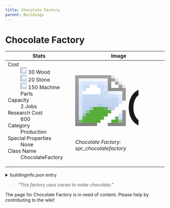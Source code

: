 ```yaml
---
title: Chocolate Factory
parent: Buildings
---
```

# Chocolate Factory

[//]: # (Pre-generated content)
<table><thead><tr><th>Stats</th><th>Image</th></tr></thead><tbody><tr><td><dl><dt>Cost</dt><dd><div class="resource-icon"><img style="object-position: -637px -751px;" src="https://tfe2-wiki.github.io/assets/sprites.png"></div> 30 Wood<br><div class="resource-icon"><img style="object-position: -637px -737px;" src="https://tfe2-wiki.github.io/assets/sprites.png"></div> 20 Stone<br><div class="resource-icon"><img style="object-position: -795px -761px;" src="https://tfe2-wiki.github.io/assets/sprites.png"></div> 150 Machine Parts</dd><dt>Capacity</dt><dd>2 Jobs</dd><dt>Research Cost</dt><dd>600</dd><dt>Category</dt><dd>Production</dd><dt>Special Properties</dt><dd>None</dd><dt>Class Name</dt><dd>ChocolateFactory</dd></dl></td><td><style>.building-image {width: 200px;height: 200px;overflow: hidden;position: relative;}.building-image img {image-rendering: pixelated;object-fit: none;transform: scale(10);transform-origin: left top;position: absolute;left: 0;top: 0;}.resource-image {width: 200px;height: 200px;overflow: hidden;position: relative;}.resource-image img {image-rendering: pixelated;object-fit: none;transform: scale(20);transform-origin: left top;position: absolute;left: 0;top: 0;}.building-icon {width: 20px;height: 20px;overflow: hidden;position: relative;display: inline-block;}.building-icon img {image-rendering: pixelated;object-fit: none;transform: scale(1);transform-origin: left top;position: absolute;left: 0;top: 0;}.resource-icon {width: 20px;height: 20px;overflow: hidden;position: relative;display: inline-block;}.resource-icon img {image-rendering: pixelated;object-fit: none;transform: scale(2);transform-origin: left top;position: absolute;left: 0;top: 0;}</style><div class="building-image"><img style="object-position: -218px -859px;" src="https://tfe2-wiki.github.io/assets/sprites.png" alt="Chocolate Factory Back"><img style="object-position: -196px -859px;" src="https://tfe2-wiki.github.io/assets/sprites.png" alt="Chocolate Factory"></div><i>Chocolate Factory: spr_chocolatefactory</i></td></tr></tbody></table><details><summary>buildinginfo.json entry</summary>```json
	{
    "className": "ChocolateFactory",
    "food": 0,
    "wood": 30,
    "stone": 20,
    "machineParts": 150,
    "knowledge": 600,
    "category": "Production",
    "unlockedByDefault": false,
    "specialInfo": [],
    "jobs": 2,
    "notUnlockedWithAll": true
}
	```</details><blockquote><i>"This factory uses cacao to make chocolate."</i></blockquote>

The page for Chocolate Factory is in need of content. Please help by contributing to the wiki!
